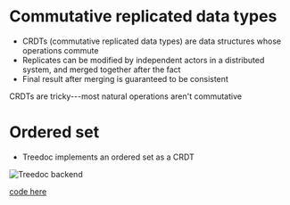 # Commutative replicated data types

* CRDTs (commutative replicated data types) are data structures whose operations commute
* Replicates can be modified by independent actors in a distributed system, and merged together after the fact
* Final result after merging is guaranteed to be consistent

CRDTs are tricky---most natural operations aren't commutative

# Ordered set

* Treedoc implements an ordered set as a CRDT

![Treedoc backend](http://files.lfranchi.com/11.29-treedoc.png)

[code here](https://github.com/lfranchi/droplet/blob/treedoc/src/droplet/datatypes/orderedset.clj)